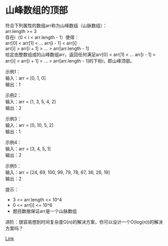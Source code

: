 <h1>山峰数组的顶部</h1>

符合下列属性的数组arr称为山峰数组（山脉数组）：</br>
arr.length >= 3</br>
存在i（0 < i < arr.length - 1）使得：</br>
arr[0] < arr[1] < ... arr[i - 1] < arr[i]</br>
arr[i] > arr[i + 1] > ... > arr[arr.length - 1]</br>
给定由整数组成的山峰数组arr，返回任何满足arr[0] < arr[1] < ... arr[i - 1] < arr[i] > arr[i + 1] > ... > arr[arr.length - 1]的下标i，即山峰顶部。</br>

示例1：</br>
输入：arr = [0, 1, 0]</br>
输出：1</br>

示例2：</br>
输入：arr = [1, 3, 5, 4, 2]</br>
输出：2</br>

示例3：</br>
输入：arr = [0, 10, 5, 2]</br>
输出：1</br>

示例4：</br>
输入：arr = [3, 4, 5, 1]</br>
输出：2</br>

示例5：</br>
输入：arr = [24, 69, 100, 99, 79, 78, 67, 36, 26, 19]</br>
输出：2</br>

提示：
- 3 <= arr.length <= 10^4
- 0 <= arr[i] <= 10^6
- 题目数据保证arr是一个山脉数组

进阶：很容易想到时间复杂度O(n)的解决方案，你可以设计一个O(log(n))的解决方案吗？</br>

[Link](https://leetcode-cn.com/problems/B1IidL)